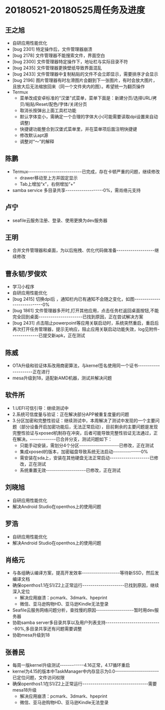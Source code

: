 # 20180521-20180525周任务及进度

## 王之旭
- 自研应用性能优化
- [bug 2301] 特定操作后，文件管理器崩溃
- [bug 2178] 文件管理器不能搜索文件，界面空白
- [bug 2300] 文件管理器特定操作下，地址栏与实际目录不符
- [bug 2435] 文件管理器更换壁纸导致界面混乱
- [bug 2433] 文件管理器中复制粘贴的文件不会立即显示，需要排序才会显示
- [bug 2196] 图片管理器有时左滑图片会翻到下一张图片，有时会放大图片，且放大后无法缩放回来（同一个文件夹内的图）。希望统一为翻页操作
- Termux
   - 菜单改成安卓标准的“汉堡”式菜单，菜单下面是：新建分页/选择URL/拷贝/粘贴/Reset/配色/字体/关闭分页
   - 取消长按弹出上面工具栏功能
   - 默认字体变小，需确定一个合理的字体大小(可能需要读取dpi设置来自动调整)
   - 快捷键功能整合到汉堡式菜单里，并在菜单项后面注明快捷键
   - 修改默认apt源
   - 调整对“～”的解释

## 陈鹏
- Termux---------------------------已完成，存在卡顿严重的问题，继续修改
   - drawer移动至上方并固定显示
   - Tab上增加“x”，右侧增加“+”
- samba service 多目录共享-------------------0%，需肖络元支持

## 卢宁
- seafile云服务注册、登录、使用更换为dev服务器

## 王明
- 合并文件管理器和桌面，为以后拖拽、优化代码做准备-------------------继续修改

## 曹永韧/罗俊欢
- 学习小程序
- 自研应用性能优化
- [bug 2415] 切换dpi后 ，通知栏内已有通知不会随之变化，如图----------------------------0%
- [bug 1861] 文件管理器多开时,打开其他应用，点击任务栏返回桌面按钮,不能完全回到桌面----------------------已找到原因，正在尝试解决方案
- [bug 2431] 点击阻止powerpoint等应用关联启动时，系统突然重启，重启后再次打开任务管理器，提示无响应，阻止应用关联启动功能失效，log见附件--------------已提交新apk，正在测试

## 陈威
- OTA升级和验证体系改用商密算法，与kernel签名使用同一个证书---------------------正在进行
- mesa升级到18，适配新AMD机器，测试并解决问题

## 软件所
- 1.UEFI可信引导：继续测试中
- 2.系统可信度量与验证：正在解决部分APP被重复度量的问题
- 3.分区加密和完整性验证：继续测试中，本周解决了测试中发现的一个主要问题（部分设备开启加密功能后，无法正常启动），目前剩余的主要问题是发现完整性验证与xposed机制存在冲突，后者可能导致完整性验证无法通过，正在解决。-------------已合并分支，测试问题如下：
   - 只能手动安装，需划分4个分区--------------------已修改，正在测试
   - 集成xposed的版本，加密磁盘导致系统无法启动--------------0%
   - 需安装在sda上，安装在其他硬盘无法正常启动--------------------已修改，正在测试
   - 系统重置无效--------------------已修改，正在测试

## 刘晓旭
- 自研应用性能优化
- 解决Android Studio在openthos上的使用问题

## 罗浩
- 自研应用性能优化
- 解决Android Studio在openthos上的使用问题

## 肖络元
- 与各组确认编译方案，提高开发效率-------------------等待新SSD，然后发编译文档
- 确保openthos1.1在S1/Z2上正常运行---------------------已找到原因，继续深入定位
   - 解决应用崩溃：pcmark、3dmark、hpeprint
   - 微信、亚马逊购物HD、亚马逊Kindle无法登录
- Seafile云服务网络问题分析，查找慢的原因-------------------暂时用dev服务器
- 协助samba server多目录共享以及用户列表支持----------------------------80%,多目录共享还有问题需要调整
- 协助mesa升级到18

## 张善民
- 每周一版kernel升级测试------------4.16正常，4.17循环重启
- kernel为4.15的版本中TaskManager中内存显示为0.0----------------------已定位问题，文件访问权限
- 确保openthos1.1在S1/Z2上正常运行---------------------------------需要mesa18升级
   - 解决应用崩溃：pcmark、3dmark、hpeprint
   - 微信、亚马逊购物HD、亚马逊Kindle无法登录
